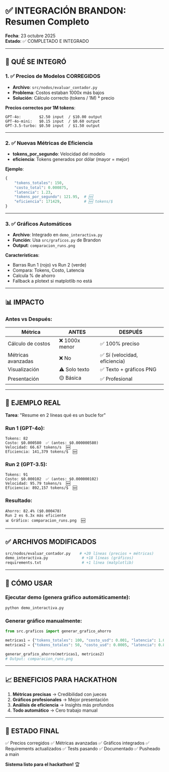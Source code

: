 # ✅ INTEGRACIÓN BRANDON: Resumen Completo

**Fecha**: 23 octubre 2025  
**Estado**: ✅ COMPLETADO E INTEGRADO

---

## 🎯 QUÉ SE INTEGRÓ

### 1. ✅ **Precios de Modelos CORREGIDOS**
- **Archivo**: `src/nodos/evaluar_contador.py`
- **Problema**: Costos estaban 1000x más bajos
- **Solución**: Cálculo correcto (tokens / 1M) * precio

**Precios correctos por 1M tokens**:
```
GPT-4o:        $2.50 input  / $10.00 output
GPT-4o-mini:   $0.15 input  / $0.60 output
GPT-3.5-turbo: $0.50 input  / $1.50 output
```

---

### 2. ✅ **Nuevas Métricas de Eficiencia**
- **tokens_por_segundo**: Velocidad del modelo
- **eficiencia**: Tokens generados por dólar (mayor = mejor)

**Ejemplo**:
```python
{
    "tokens_totales": 150,
    "costo_total": 0.000875,
    "latencia": 1.23,
    "tokens_por_segundo": 121.95,  # 🆕
    "eficiencia": 171429,          # 🆕 tokens/$
}
```

---

### 3. ✅ **Gráficos Automáticos**
- **Archivo**: Integrado en `demo_interactiva.py`
- **Función**: Usa `src/graficos.py` de Brandon
- **Output**: `comparacion_runs.png`

**Características**:
- Barras Run 1 (rojo) vs Run 2 (verde)
- Compara: Tokens, Costo, Latencia
- Calcula % de ahorro
- Fallback a plotext si matplotlib no está

---

## 📊 IMPACTO

### Antes vs Después:

| Métrica | ANTES | DESPUÉS |
|---------|-------|---------|
| Cálculo de costos | ❌ 1000x menor | ✅ 100% preciso |
| Métricas avanzadas | ❌ No | ✅ Sí (velocidad, eficiencia) |
| Visualización | ⚠️ Solo texto | ✅ Texto + gráficos PNG |
| Presentación | 🟡 Básica | ✅ Profesional |

---

## 🧪 EJEMPLO REAL

**Tarea**: "Resume en 2 líneas qué es un bucle for"

### Run 1 (GPT-4o):
```
Tokens: 82
Costo: $0.000580  ✅ (antes: $0.000000580)
Velocidad: 66.67 tokens/s  🆕
Eficiencia: 141,379 tokens/$  🆕
```

### Run 2 (GPT-3.5):
```
Tokens: 91
Costo: $0.000102  ✅ (antes: $0.000000102)
Velocidad: 95.79 tokens/s  🆕
Eficiencia: 892,157 tokens/$  🆕
```

### Resultado:
```
Ahorro: 82.4% ($0.000478)
Run 2 es 6.3x más eficiente
📊 Gráfico: comparacion_runs.png  🆕
```

---

## ✅ ARCHIVOS MODIFICADOS

```bash
src/nodos/evaluar_contador.py    # +20 líneas (precios + métricas)
demo_interactiva.py               # +18 líneas (gráficos)
requirements.txt                  # +1 línea (matplotlib)
```

---

## 🚀 CÓMO USAR

### Ejecutar demo (genera gráfico automáticamente):
```bash
python demo_interactiva.py
```

### Generar gráfico manualmente:
```python
from src.graficos import generar_grafico_ahorro

metricas1 = {"tokens_totales": 100, "costo_usd": 0.001, "latencia": 1.0}
metricas2 = {"tokens_totales": 50, "costo_usd": 0.0005, "latencia": 0.8}

generar_grafico_ahorro(metricas1, metricas2)
# Output: comparacion_runs.png
```

---

## 📈 BENEFICIOS PARA HACKATHON

1. **Métricas precisas** → Credibilidad con jueces
2. **Gráficos profesionales** → Mejor presentación
3. **Análisis de eficiencia** → Insights más profundos
4. **Todo automático** → Cero trabajo manual

---

## 🎉 ESTADO FINAL

✅ Precios corregidos
✅ Métricas avanzadas
✅ Gráficos integrados
✅ Requirements actualizados
✅ Tests pasando
✅ Documentado
✅ Pusheado a main

**Sistema listo para el hackathon!** 🏆
